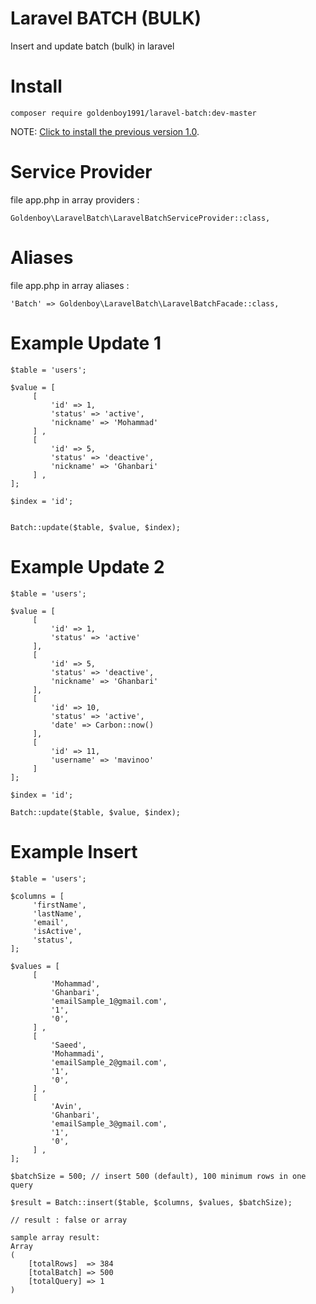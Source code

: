 # Laravel BATCH (BULK)
Insert and update batch (bulk) in laravel

# Install
`composer require goldenboy1991/laravel-batch:dev-master`

NOTE: [Click to install the previous version 1.0](https://github.com/mavinoo/laravelBatch/tree/v1.0).


# Service Provider
file app.php in array providers :

`Goldenboy\LaravelBatch\LaravelBatchServiceProvider::class,`


# Aliases
file app.php in array aliases :

`'Batch' => Goldenboy\LaravelBatch\LaravelBatchFacade::class,`


# Example Update 1

```
$table = 'users';

$value = [
     [
         'id' => 1,
         'status' => 'active',
         'nickname' => 'Mohammad'
     ] ,
     [
         'id' => 5,
         'status' => 'deactive',
         'nickname' => 'Ghanbari'
     ] ,
];

$index = 'id';


Batch::update($table, $value, $index);
```


# Example Update 2

```
$table = 'users';

$value = [
     [
         'id' => 1,
         'status' => 'active'
     ],
     [
         'id' => 5,
         'status' => 'deactive',
         'nickname' => 'Ghanbari'
     ],
     [
         'id' => 10,
         'status' => 'active',
         'date' => Carbon::now()
     ],
     [
         'id' => 11,
         'username' => 'mavinoo'
     ]
];

$index = 'id';

Batch::update($table, $value, $index);
```


# Example Insert

```
$table = 'users';

$columns = [
     'firstName',
     'lastName',
     'email',
     'isActive',
     'status',
];

$values = [
     [
         'Mohammad',
         'Ghanbari',
         'emailSample_1@gmail.com',
         '1',
         '0',
     ] ,
     [
         'Saeed',
         'Mohammadi',
         'emailSample_2@gmail.com',
         '1',
         '0',
     ] ,
     [
         'Avin',
         'Ghanbari',
         'emailSample_3@gmail.com',
         '1',
         '0',
     ] ,
];

$batchSize = 500; // insert 500 (default), 100 minimum rows in one query

$result = Batch::insert($table, $columns, $values, $batchSize);
```

```
// result : false or array

sample array result:
Array
(
    [totalRows]  => 384
    [totalBatch] => 500
    [totalQuery] => 1
)
```
